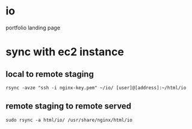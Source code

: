 # io
portfolio landing page

# sync with ec2 instance
## local to remote staging
`rsync -avze "ssh -i nginx-key.pem" ~/io/ [user]@[address]:~/html/io`

## remote staging to remote served
`sudo rsync -a html/io/ /usr/share/nginx/html/io`
